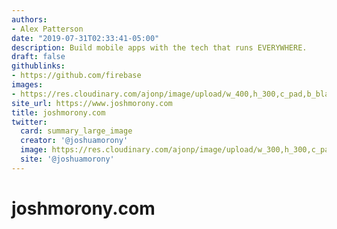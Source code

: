 ```yaml
---
authors:
- Alex Patterson
date: "2019-07-31T02:33:41-05:00"
description: Build mobile apps with the tech that runs EVERYWHERE.
draft: false
githublinks:
- https://github.com/firebase
images:
- https://res.cloudinary.com/ajonp/image/upload/w_400,h_300,c_pad,b_black/ajonp-ajonp-com/friends/josh_morony.webp
site_url: https://www.joshmorony.com
title: joshmorony.com
twitter:
  card: summary_large_image
  creator: '@joshuamorony'
  image: https://res.cloudinary.com/ajonp/image/upload/w_300,h_300,c_pad,b_black/ajonp-ajonp-com/friends/josh_morony.webp
  site: '@joshuamorony'
---
```


# joshmorony.com
